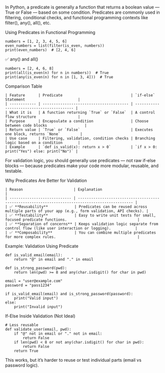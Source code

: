 In Python, a predicate is generally a function that returns a boolean value — True or False — based on some condition. Predicates are commonly used in filtering, conditional checks, and functional programming contexts like filter(), any(), all(), etc.

Using Predicates in Functional Programming
```
numbers = [1, 2, 3, 4, 5, 6]
even_numbers = list(filter(is_even, numbers))
print(even_numbers)  # [2, 4, 6]
```

✅ any() and all()
```
numbers = [2, 4, 6, 8]
print(all(is_even(n) for n in numbers))  # True
print(any(is_even(n) for n in [1, 3, 4]))  # True
```
 
 
 Comparison Table
 ```
| Feature      | Predicate                               | `if-else` Statement                        |
| ------------ | --------------------------------------- | ------------------------------------------ |
| What it is   | A function returning `True` or `False`  | A control flow structure                   |
| Purpose      | Encapsulate a condition                 | Choose between code blocks                 |
| Return value | `True` or `False`                       | Executes one block, returns `None`         |
| Use case     | Filtering, validation, condition checks | Branching logic based on a condition       |
| Example      | `def is_valid(x): return x > 0`         | `if x > 0: print("Yes") else: print("No")` |

```


For validation logic, you should generally use predicates — not raw if-else blocks — because predicates make your code more modular, reusable, and testable.


Why Predicates Are Better for Validation
```
| Reason                       | Explanation                                                                                     |
| ---------------------------- | ----------------------------------------------------------------------------------------------- |
| ✅ **Reusability**            | Predicates can be reused across multiple parts of your app (e.g., form validation, API checks). |
| ✅ **Testability**            | Easy to write unit tests for small, focused predicate functions.                                |
| ✅ **Separation of concerns** | Keeps validation logic separate from control flow (like user interaction or logging).           |
| ✅ **Composability**          | You can combine multiple predicates for more complex rules.                                     |

```

 Example: Validation Using Predicate
```
def is_valid_email(email):
    return "@" in email and "." in email

def is_strong_password(pwd):
    return len(pwd) >= 8 and any(char.isdigit() for char in pwd)

email = "user@example.com"
password = "pass1234"

if is_valid_email(email) and is_strong_password(password):
    print("Valid input")
else:
    print("Invalid input")

```

If-Else Inside Validation (Not Ideal)


```
# Less reusable
def validate_user(email, pwd):
    if "@" not in email or "." not in email:
        return False
    if len(pwd) < 8 or not any(char.isdigit() for char in pwd):
        return False
    return True
```
This works, but it’s harder to reuse or test individual parts (email vs password logic).
